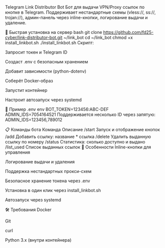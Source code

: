 Telegram Link Distributor Bot
Бот для выдачи VPN/Proxy ссылок по кнопке в Telegram. Поддерживает нестандартные схемы (vless://, ss://, trojan://), админ-панель через inline-кнопки, логирование выдачи и удаление.

🚀 Быстрая установка на сервер
bash
git clone https://github.com/fd25-cyber/link-distributor-bot.git ~/link_bot
cd ~/link_bot
chmod +x install_linkbot.sh
./install_linkbot.sh
Скрипт:

Запросит токен и Telegram ID

Создаст .env с безопасным хранением

Добавит зависимости (python-dotenv)

Соберёт Docker-образ

Запустит контейнер

Настроит автозапуск через systemd

🔐 Пример .env
env
BOT_TOKEN=123456:ABC-DEF
ADMIN_IDS=7054164521
Поддерживается несколько ID через запятую: ADMIN_IDS=123456,789012

📋 Команды бота
Команда	Описание
/start	Запуск и отображение кнопок
/add	Добавить ссылку: название * ссылка
/delete	Удалить выданную ссылку по номеру
/status	Статистика: сколько доступно и выдано
/list_used	Список выданных ссылок
🧠 Особенности
Inline-кнопки для управления

Логирование выдачи и удаления

Поддержка нестандартных прокси-схем

Безопасное хранение токена через .env

Установка в один клик через install_linkbot.sh

Автозапуск через systemd

🛠 Требования
Docker

Git

curl

Python 3.x (внутри контейнера)

